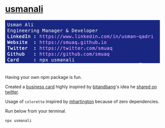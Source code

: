# [usmanali](https://www.npmjs.com/package/usmanali)

<center><img width="550" style="margin-bottom: 20px;" src="img/card.png" /></center>

Having your own npm package is fun.

Created a [business card](https://www.npmjs.com/package/ahsanayaz) highly inspired by [bitandbang](https://twitter.com/bitandbang)'s idea he [shared on twitter](https://twitter.com/bitandbang/status/1075473070368919552).

Usage of `colorette` inspired by [mhartington](https://github.com/mhartington) because of zero dependencies.

Run below from your terminal.
```bash
npx usmanali
```
